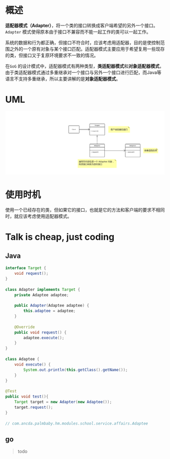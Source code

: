 # 概述

**适配器模式（Adapter）**，将一个类的接口转换成客户端希望的另外一个接口。 `Adapter` 模式使得原本由于接口不兼容而不能一起工作的类可以一起工作。

系统的数据和行为都正确，但接口不符合时，应该考虑用适配器，目的是使控制范围之外的一个原有对象与某个接口匹配。适配器模式主要应用于希望复用一些现存的类，但接口又于复原环境要求不一致的情况。

在`GoG` 的设计模式中，适配器模式有两种类型，**类适配器模式**和**对象适配器模式**，由于类适配器模式通过多重继承对一个接口与另外一个接口进行匹配，而Java等语言不支持多重继承，所以主要讲解的是**对象适配器模式**。

# UML

![adapter](adapter.png)

# 使用时机

使用一个已经存在的类，但如果它的接口，也就是它的方法和客户端的要求不相同时，就应该考虑使用适配器模式。

# Talk is cheap, just coding

## Java

```java
interface Target {
    void request();
}

class Adapter implements Target {
    private Adaptee adaptee;

    public Adapter(Adaptee adaptee) {
        this.adaptee = adaptee;
    }

    @Override
    public void request() {
        adaptee.execute();
    }
}

class Adaptee {
    void execute() {
        System.out.println(this.getClass().getName());
    }
}

@Test
public void test(){
    Target target = new Adapter(new Adaptee());
    target.request();
}

// com.ancda.palmbaby.hm.modules.school.service.affairs.Adaptee
```

## go

> todo

